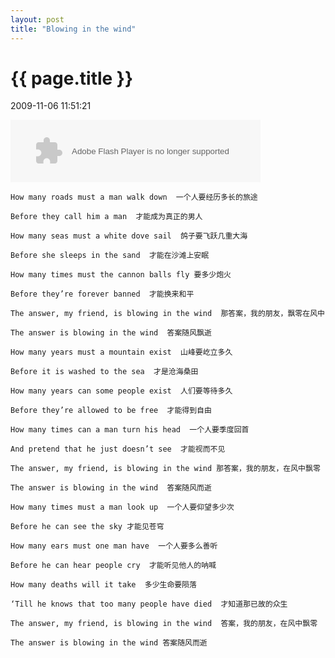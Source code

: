 ```yaml
---
layout: post
title: "Blowing in the wind"
---
```


<h1> {{ page.title }} </h1> <p class='meta'>2009-11-06 11:51:21</p>

<object height="100" width="400" align="middle" codebase="http://fpdownload.macromedia.com/pub/shockwave/cabs/flash/swflash.cab#version=7,0,0,0" classid="clsid:d27cdb6e-ae6d-11cf-96b8-444553540000"><param value="best" name="quality"/><param value="never" name="allowScriptAccess"/><param value="true" name="allowFullScreen"/><param value="transparent" name="wmode"/><param value="http://www.blogcastone.net/audio/player.swf?soundFile=http%3A%2F%2Fwww.txms.cn%2Fuploadfile%2F2005122121542851.mp3&amp;playerID=10&amp;bg=0xeeeeee&amp;leftbg=0x99ff00&amp;lefticon=0x666666&amp;rightbg=0x666666&amp;rightbghover=0x99ff00&amp;righticon=0xffffff&amp;righticonhover=0xffffff&amp;text=0x666666&amp;slider=0x666666&amp;track=0xFFFFFF&amp;border=0x666666&amp;loader=0x99ff00&amp;loop=no&amp;autostart=no" name="movie"/><embed height="100" width="400" pluginspage="http://www.macromedia.com/go/getflashplayer" flashvars="playerMode=embedded" wmode="transparent" bgcolor="#ffffff" quality="best" allowfullscreen="true" allowscriptaccess="never" src="http://www.blogcastone.net/audio/player.swf?soundFile=http%3A%2F%2Fwww.txms.cn%2Fuploadfile%2F2005122121542851.mp3&amp;playerID=10&amp;bg=0xeeeeee&amp;leftbg=0x99ff00&amp;lefticon=0x666666&amp;rightbg=0x666666&amp;rightbghover=0x99ff00&amp;righticon=0xffffff&amp;righticonhover=0xffffff&amp;text=0x666666&amp;slider=0x666666&amp;track=0xFFFFFF&amp;border=0x666666&amp;loader=0x99ff00&amp;loop=no&amp;autostart=no" type="application/x-shockwave-flash"/></object>

    How many roads must a man walk down  一个人要经历多长的旅途

    Before they call him a man  才能成为真正的男人

    How many seas must a white dove sail  鸽子要飞跃几重大海

    Before she sleeps in the sand  才能在沙滩上安眠

    How many times must the cannon balls fly 要多少炮火

    Before they’re forever banned  才能换来和平

    The answer, my friend, is blowing in the wind  那答案，我的朋友，飘零在风中

    The answer is blowing in the wind  答案随风飘逝

    How many years must a mountain exist  山峰要屹立多久

    Before it is washed to the sea  才是沧海桑田

    How many years can some people exist  人们要等待多久

    Before they’re allowed to be free  才能得到自由

    How many times can a man turn his head  一个人要季度回首

    And pretend that he just doesn’t see  才能视而不见

    The answer, my friend, is blowing in the wind 那答案，我的朋友，在风中飘零

    The answer is blowing in the wind  答案随风而逝

    How many times must a man look up  一个人要仰望多少次

    Before he can see the sky 才能见苍穹

    How many ears must one man have  一个人要多么善听

    Before he can hear people cry  才能听见他人的呐喊

    How many deaths will it take  多少生命要陨落

    ‘Till he knows that too many people have died  才知道那已故的众生

    The answer, my friend, is blowing in the wind  答案，我的朋友，在风中飘零

    The answer is blowing in the wind 答案随风而逝